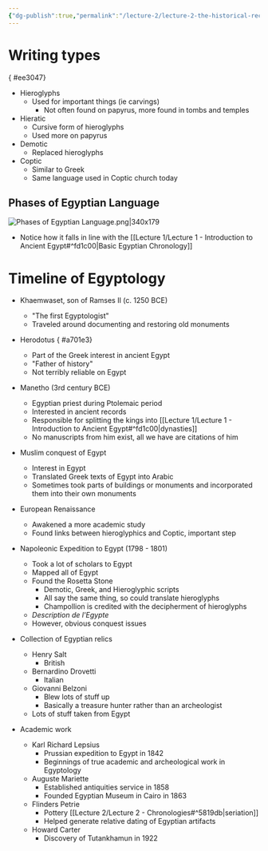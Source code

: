 ```yaml
---
{"dg-publish":true,"permalink":"/lecture-2/lecture-2-the-historical-record/"}
---
```


# Writing types
{ #ee3047}


- Hieroglyphs
	-  Used for important things (ie carvings)
		- Not often found on papyrus, more found in tombs and temples
- Hieratic
	- Cursive form of hieroglyphs
	- Used more on papyrus
- Demotic
	- Replaced hieroglyphs
- Coptic
	- Similar to Greek
	- Same language used in Coptic church today

## Phases of Egyptian Language
![Phases of Egyptian Language.png|340x179](/img/user/Images/Phases%20of%20Egyptian%20Language.png)
- Notice how it falls in line with the [[Lecture 1/Lecture 1 - Introduction to Ancient Egypt#^fd1c00\|Basic Egyptian Chronology]]

# Timeline of Egyptology

- Khaemwaset, son of Ramses II (c. 1250 BCE)
	- "The first Egyptologist"
	- Traveled around documenting and restoring old monuments
- Herodotus
{ #a701e3}

	- Part of the Greek interest in ancient Egypt
	- "Father of history"
	- Not terribly reliable on Egypt
- Manetho (3rd century BCE)
	- Egyptian priest during Ptolemaic period
	- Interested in ancient records
	- Responsible for splitting the kings into [[Lecture 1/Lecture 1 - Introduction to Ancient Egypt#^fd1c00\|dynasties]]
	- No manuscripts from him exist, all we have are citations of him
- Muslim conquest of Egypt
	- Interest in Egypt
	- Translated Greek texts of Egypt into Arabic
	- Sometimes took parts of buildings or monuments and incorporated them into their own monuments
- European Renaissance
	- Awakened a more academic study
	- Found links between hieroglyphics and Coptic, important step
- Napoleonic Expedition to Egypt (1798 - 1801)
	- Took a lot of scholars to Egypt
	- Mapped all of Egypt
	- Found the Rosetta Stone
		- Demotic, Greek, and Hieroglyphic scripts
		- All say the same thing, so could translate hieroglyphs
		- Champollion is credited with the decipherment of hieroglyphs
	- *Description de l'Egypte*
	- However, obvious conquest issues
- Collection of Egyptian relics
	- Henry Salt
		- British
	- Bernardino Drovetti
		- Italian
	- Giovanni Belzoni
		- Blew lots of stuff up
		- Basically a treasure hunter rather than an archeologist
	- Lots of stuff taken from Egypt
- Academic work
	- Karl Richard Lepsius
		- Prussian expedition to Egypt in 1842
		- Beginnings of true academic and archeological work in Egyptology
	- Auguste Mariette
		- Established antiquities service in 1858
		- Founded Egyptian Museum in Cairo in 1863
	- Flinders Petrie
		- Pottery [[Lecture 2/Lecture 2 - Chronologies#^5819db\|seriation]]
		- Helped generate relative dating of Egyptian artifacts
	- Howard Carter
		- Discovery of Tutankhamun in 1922